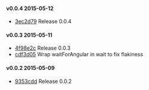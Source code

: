 #### v0.0.4 2015-05-12

- [3ec2d79](https://github.com/bootstraponline/angular_page_object/commit/3ec2d791c3895ee9ffd91d13919e14ba6ca7636f) Release 0.0.4


#### v0.0.3 2015-05-11

- [4f98e2c](https://github.com/bootstraponline/angular_page_object/commit/4f98e2cab38e2cac4b7b2e265d315284fceb1dcb) Release 0.0.3
- [cdf3d05](https://github.com/bootstraponline/angular_page_object/commit/cdf3d05a03dc32aacaf2d33e65c25bd7a448d28a) Wrap waitForAngular in wait to fix flakiness


#### v0.0.2 2015-05-09

- [9353cdd](https://github.com/bootstraponline/angular_page_object/commit/9353cdd2b8f4a1abb66c310949ccd1012335e18e) Release 0.0.2